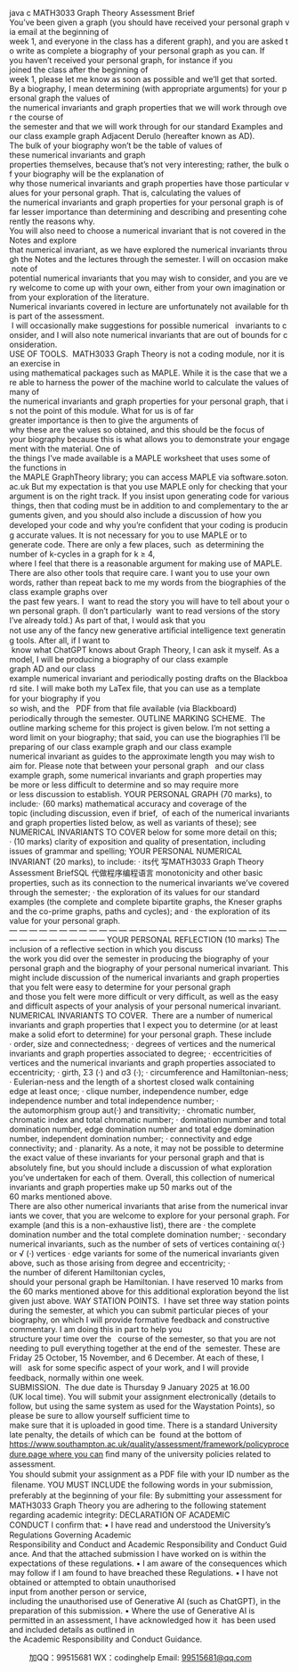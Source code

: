 java c
MATH3033 Graph Theory Assessment Brief
You’ve been given a graph (you should have received your personal graph via email at the beginning of week 1, and everyone in the class has a diferent graph), and you are asked to write as complete a biography of your personal graph as you can.
If you haven’t received your personal graph, for instance if you joined the class after the beginning of week 1, please let me know as soon as possible and we’ll get that sorted.
By a biography, I mean determining (with appropriate arguments) for your personal graph the values of the numerical invariants and graph properties that we will work through over the course of the semester and that we will work through for our standard Examples and our class example graph Adjacent Derulo (hereafter known as AD).
The bulk of your biography won’t be the table of values of these numerical invariants and graph properties themselves, because that’s not very interesting; rather, the bulk of your biography will be the explanation of why those numerical invariants and graph properties have those particular values for your personal graph. That is, calculating the values of the numerical invariants and graph properties for your personal graph is of far lesser importance than determining and describing and presenting coherently the reasons why.
You will also need to choose a numerical invariant that is not covered in the Notes and explore that numerical invariant, as we have explored the numerical invariants through the Notes and the lectures through the semester. I will on occasion make note of potential numerical invariants that you may wish to consider, and you are very welcome to come up with your own, either from your own imagination or from your exploration of the literature.
Numerical invariants covered in lecture are unfortunately not available for this part of the assessment.  I will occasionally make suggestions for possible numerical   invariants to consider, and I will also note numerical invariants that are out of bounds for consideration.
USE OF TOOLS.  MATH3033 Graph Theory is not a coding module, nor it is an exercise in using mathematical packages such as MAPLE. While it is the case that we are able to harness the power of the machine world to calculate the values of many of the numerical invariants and graph properties for your personal graph, that is not the point of this module. What for us is of far greater importance is then to give the arguments of why these are the values so obtained, and this should be the focus of your biography because this is what allows you to demonstrate your engagement with the material.
One of the things I’ve made available is a MAPLE worksheet that uses some of the functions in the MAPLE GraphTheory library; you can access MAPLE via software.soton.ac.uk But my expectation is that you use MAPLE only for checking that your argument is on the right track. If you insist upon generating code for various things, then that coding must be in addition to and complementary to the arguments given, and you should also include a discussion of how you developed your code and why you’re conﬁdent that your coding is producing accurate values.
It is not necessary for you to use MAPLE or to generate code. There are only a few places, such  as determining the number of k-cycles in a graph for k ≥ 4, where I feel that there is a reasonable argument for making use of MAPLE.
There are also other tools that require care. I want you to use your own words, rather than repeat back to me my words from the biographies of the class example graphs over the past few years. I  want to read the story you will have to tell about your own personal graph. (I don’t particularly  want to read versions of the story I’ve already told.) As part of that, I would ask that you not use any of the fancy new generative artiﬁcial intelligence text generating tools. After all, if I want to  know what ChatGPT knows about Graph Theory, I can ask it myself.
As a model, I will be producing a biography of our class example graph AD and our class example numerical invariant and periodically posting drafts on the Blackboard site. I will make both my LaTex ﬁle, that you can use as a template for your biography if you so wish, and the   PDF from that ﬁle available (via Blackboard) periodically through the semester.
OUTLINE MARKING SCHEME.  The outline marking scheme for this project is given below. I’m not setting a word limit on your biography; that said, you can use the biographies I’ll be preparing of our class example graph and our class example numerical invariant as guides to the approximate length you may wish to aim for. Please note that between your personal graph   and our class example graph, some numerical invariants and graph properties may be more or less difficult to determine and so may require more or less discussion to establish.
YOUR PERSONAL GRAPH (70 marks), to include:· (60 marks) mathematical accuracy and coverage of the topic (including discussion, even if brief,  of each of the numerical invariants and graph properties listed below, as well as variants of these); see NUMERICAL INVARIANTS TO COVER below for some more detail on this;
· (10 marks) clarity of exposition and quality of presentation, including issues of grammar and spelling;
YOUR PERSONAL NUMERICAL INVARIANT (20 marks), to include:
· its代 写MATH3033 Graph Theory Assessment BriefSQL
代做程序编程语言 monotonicity and other basic properties, such as its connection to the numerical invariants we’ve covered through the semester;
· the exploration of its values for our standard examples (the complete and complete bipartite graphs, the Kneser graphs and the co-prime graphs, paths and cycles); and
· the exploration of its value for your personal graph.
— — — — — — — — — — — — — — — — — — — — — — — — — — — — — — — — — — — — ——
YOUR PERSONAL REFLECTION (10 marks)
The inclusion of a reflective section in which you discuss the work you did over the semester in producing the biography of your personal graph and the biography of your personal numerical invariant. This might include discussion of the numerical invariants and graph properties that you felt were easy to determine for your personal graph and those you felt were more difficult or very difficult, as well as the easy and difficult aspects of your analysis of your personal numerical invariant.
NUMERICAL INVARIANTS TO COVER.  There are a number of numerical invariants and graph properties that I expect you to determine (or at least make a solid efort to determine) for your personal graph. These include
· order, size and connectedness;
· degrees of vertices and the numerical invariants and graph properties associated to degree;
· eccentricities of vertices and the numerical invariants and graph properties associated to eccentricity;
· girth, Σ3 (·) and σ3 (·);
· circumference and Hamiltonian-ness;
· Eulerian-ness and the length of a shortest closed walk containing edge at least once;
· clique number, independence number, edge independence number and total independence number;
· the automorphism group aut(·) and transitivity;
· chromatic number, chromatic index and total chromatic number;
· domination number and total domination number, edge domination number and total edge domination number, independent domination number;
· connectivity and edge connectivity; and
· planarity.
As a note, it may not be possible to determine the exact value of these invariants for your personal graph and that is absolutely ﬁne, but you should include a discussion of what exploration you’ve undertaken for each of them. Overall, this collection of numerical invariants and graph properties make up 50 marks out of the 60 marks mentioned above.
There are also other numerical invariants that arise from the numerical invariants we cover, that you are welcome to explore for your personal graph. For example (and this is a non-exhaustive list), there are
· the complete domination number and the total complete domination number;
· secondary numerical invariants, such as the number of sets of vertices containing α(·) or √ (·) vertices
· edge variants for some of the numerical invariants given above, such as those arising from degree and eccentricity;
· the number of diferent Hamiltonian cycles, should your personal graph be Hamiltonian.
I have reserved 10 marks from the 60 marks mentioned above for this additional exploration beyond the list given just above.
WAY STATION POINTS.  I have set three way station points during the semester, at which you can submit particular pieces of your biography, on which I will provide formative feedback and constructive commentary. I am doing this in part to help you structure your time over the   course of the semester, so that you are not needing to pull everything together at the end of the  semester. These are Friday 25 October, 15 November, and 6 December. At each of these, I will   ask for some speciﬁc aspect of your work, and I will provide feedback, normally within one week.
SUBMISSION.  The due date is Thursday 9 January 2025 at 16.00 (UK local time). You will submit your assignment electronically (details to follow, but using the same system as used for the Waystation Points), so please be sure to allow yourself sufficient time to make sure that it is uploaded in good time. There is a standard University late penalty, the details of which can be  found at the bottom of
https://www.southampton.ac.uk/quality/assessment/framework/policyprocedure.page where you can ﬁnd many of the university policies related to assessment.
You should submit your assignment as a PDF ﬁle with your ID number as the ﬁlename.
YOU MUST INCLUDE the following words in your submission, preferably at the beginning of your ﬁle:
By submitting your assessment for MATH3033 Graph Theory you are adhering to the following statement regarding academic integrity:
DECLARATION OF ACADEMIC CONDUCT I conﬁrm that:
• I have read and understood the University’s Regulations Governing Academic
Responsibility and Conduct and Academic Responsibility and Conduct Guidance. And that the attached submission I have worked on is within the expectations of these regulations.
• I am aware of the consequences which may follow if I am found to have breached these Regulations.
• I have not obtained or attempted to obtain unauthorised input from another person or service, including the unauthorised use of Generative AI (such as ChatGPT), in the preparation of this submission.
• Where the use of Generative AI is permitted in an assessment, I have acknowledged how it  has been used and included details as outlined in the Academic Responsibility and Conduct Guidance.



         
加QQ：99515681  WX：codinghelp  Email: 99515681@qq.com
